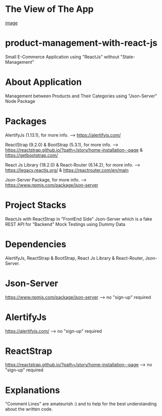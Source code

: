 # The View of The App

[image](https://github.com/ibrahimusluu/product-management-with-react-js/blob/master/client/src/assets/App_View.png)

<!-- [image](https://github.com/ibrahimusluu/product-management-with-react-js/blob/master/client/src/assets/Cart_View.png) -->

<!-- [image](https://github.com/ibrahimusluu/product-management-with-react-js/blob/master/client/src/assets/Contact_View.png) -->

# product-management-with-react-js

Small E-Commerce Application using "ReactJs" without "State-Management"

# About Application

Management between Products and Their Categories using "Json-Server" Node Package

# Packages

AlertifyJs (1.13.1), for more info. --> https://alertifyjs.com/

ReactStrap (9.2.0) & BootStrap (5.3.1), for more info. --> https://reactstrap.github.io/?path=/story/home-installation--page & https://getbootstrap.com/

React Js Library (18.2.0) & React-Router (6.14.2), for more info. --> https://legacy.reactjs.org/ & https://reactrouter.com/en/main

Json-Server Package, for more info. --> https://www.npmjs.com/package/json-server

# Project Stacks

ReactJs with ReactStrap in "FrontEnd Side"
Json-Server which is a fake REST API for "Backend" Mock Testings using Dummy Data

# Dependencies

AlertifyJs, ReactStrap & BootStrap, React Js Library & React-Router, Json-Server.

# Json-Server

https://www.npmjs.com/package/json-server --> no "sign-up" required

# AlertifyJs

https://alertifyjs.com/ --> no "sign-up" required

# ReactStrap

https://reactstrap.github.io/?path=/story/home-installation--page --> no "sign-up" required

# Explanations

"Comment Lines" are amateurish :) and to help for the best understanding about the written code.
